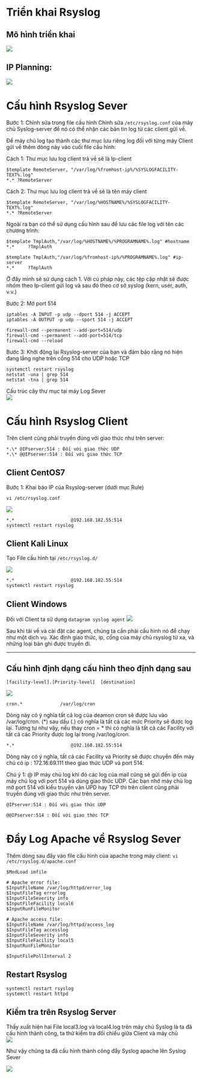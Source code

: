 # Triển khai Rsyslog
## Mô hình triển khai  
<img src="https://i.imgur.com/hkBq0cX.png">

## IP Planning:  
<img src="https://i.imgur.com/dH1uJI2.png">

# Cấu hình Rsyslog Sever
Bước 1: Chỉnh sửa trong file cấu hình
Chỉnh sửa `/etc/rsyslog.conf` của máy chủ Syslog-server để nó có thể nhận các bản tin log từ các client gửi về.

Để máy chủ log tạo thành các thư mục lưu riêng log đối với từng máy Client gửi về thêm dòng này vào cuối file cấu hình:

Cách 1: Thư mục lưu log client trả về sẽ là Ip-client  

```
$template RemoteServer, "/var/log/%fromhost-ip%/%SYSLOGFACILITY-TEXT%.log" 
*.* ?RemoteServer
```
Cách 2: Thư mục lưu log client trả về sẽ là tên máy client
```
$template RemoteServer, "/var/log/%HOSTNAME%/%SYSLOGFACILITY-TEXT%.log" 
*.* ?RemoteServer
```
Ngoài ra bạn có thể sử dụng cấu hình sau để lưu các file log với tên các chương trình:
```
$template TmplAuth,"/var/log/%HOSTNAME%/%PROGRAMNAME%.log" #hostname 
*.*     ?TmplAuth
```
```
$template TmplAuth,"/var/log/%fromhost-ip%/%PROGRAMNAME%.log" #ip-server 
*.*     ?TmplAuth
```

Ở đây mình sẽ sử dụng cách 1. Với cú pháp này, các tệp cập nhật sẽ được nhóm theo Ip-client gửi log và sau đó theo cơ sở syslog (kern, user, auth, v.v.)


Bước 2: Mở port 514
```
iptables -A INPUT -p udp --dport 514 -j ACCEPT
iptables -A OUTPUT -p udp --sport 514 -j ACCEPT
```
```
firewall-cmd --permanent --add-port=514/udp
firewall-cmd --permanent --add-port=514/tcp
firewall-cmd --reload
```

Bước 3: Khởi động lại Rsyslog-server của bạn và đảm bảo rằng nó hiện đang lắng nghe trên cổng 514 cho UDP hoặc TCP
```
systemctl restart rsyslog
netstat -una | grep 514
netstat -tna | grep 514
```

Cấu trúc cây thư mục tại máy Log Sever  
<img src="https://i.imgur.com/t30o3mO.png">

# Cấu hình Rsyslog Client

Trên client cũng phải truyền đúng với giao thức như trên server:
```
*.\* @IPserver:514 : Đối với giao thức UDP  
*.\* @@IPserver:514 : Đối với giao thức TCP
```
## Client CentOS7
Bước 1: Khai báo IP của Rsyslog-server (dưới mục Rule)

`vi /etc/rsyslog.conf`

<img src="https://i.imgur.com/TtWRvnG.png">

`*.*                     @192.168.182.55:514`  
`systemctl restart rsyslog`
## Client Kali Linux
Tạo File cấu hình tại `/etc/rsyslog.d/`

<img src="https://i.imgur.com/iHJqLDd.png">

`*.*                     @192.168.182.55:514`  
`systemctl restart rsyslog`

## Client Windows
Đối với Client ta sử dụng `datagram syslog agent`
<img src="https://i.imgur.com/tm7KSZ3.png">

Sau khi tải về và cài đặt các agent, chúng ta cần phải cấu hình nó để chạy như một dịch vụ. Xác định giao thức, ip, cổng của máy chủ rsyslog từ xa, và những loại bản ghi được truyền đi.

--- 
## Cấu hình định dạng cấu hình theo định dạng sau

`[facility-level].[Priority-level]  [destination]`

<img src="https://i.imgur.com/bSeNcBs.png">

`cron.*              /var/log/cron`

Dòng này có ý nghĩa tất cả log của deamon cron sẽ được lưu vào /var/log/cron. (*) sau dấu (.) có nghĩa là tất cả các mức Priority sẽ được log lại. Tương tự như vậy, nếu thay cron = * thì có nghĩa là tất cả các Facility với tất cả các Priority được log lại trong /var/log/cron.

`*.*                     @192.168.182.55:514`

Dòng này có ý nghĩa, tất cả các Facility và Priority sẽ được chuyển đến máy chủ có ip : 172.16.69.111 theo giao thức UDP và port 514.

Chú ý 1: @ IP máy chủ log khi đó các log của mail cũng sẽ gửi đến ip của máy chủ log với port 514 và dùng giao thức UDP. Các bạn nhớ máy chủ log mở port 514 với kiểu truyền vận UPD hay TCP thì trên client cũng phải truyền đúng với giao thức như trên server.
```
@IPserver:514 : Đối với giao thức UDP

@@IPserver:514 : Đối với giao thức TCP
```
# Đẩy Log Apache về Rsyslog Sever

Thêm dòng sau đây vào file cấu hình của apache trong máy client: `vi /etc/rsyslog.d/apache.conf`

```
$ModLoad imfile 

# Apache error file: 
$InputFileName /var/log/httpd/error_log  
$InputFileTag errorlog 
$InputFileSeverity info 
$InputFileFacility local6 
$InputRunFileMonitor

# Apache access file:
$InputFileName /var/log/httpd/access_log
$InputFileTag accesslog
$InputFileSeverity info
$InputFileFacility local5
$InputRunFileMonitor

$InputFilePollInterval 2
```

## Restart Rsyslog

`systemctl restart rsyslog`  
`systemctl restart httpd`

## Kiểm tra trên Rsyslog Server
Thấy xuất hiện hai File local3.log và local4.log trên máy chủ Syslog là ta đã cấu hình thành công, ta thử kiểm tra đối chiếu giữa Client và máy chủ  
<img src="https://i.imgur.com/8Sbk0kM.png">



Như vậy chúng ta đã cấu hình thành công đẩy Syslog apache lên Syslog Sever

<img src="https://i.imgur.com/3XIpPUy.png">

